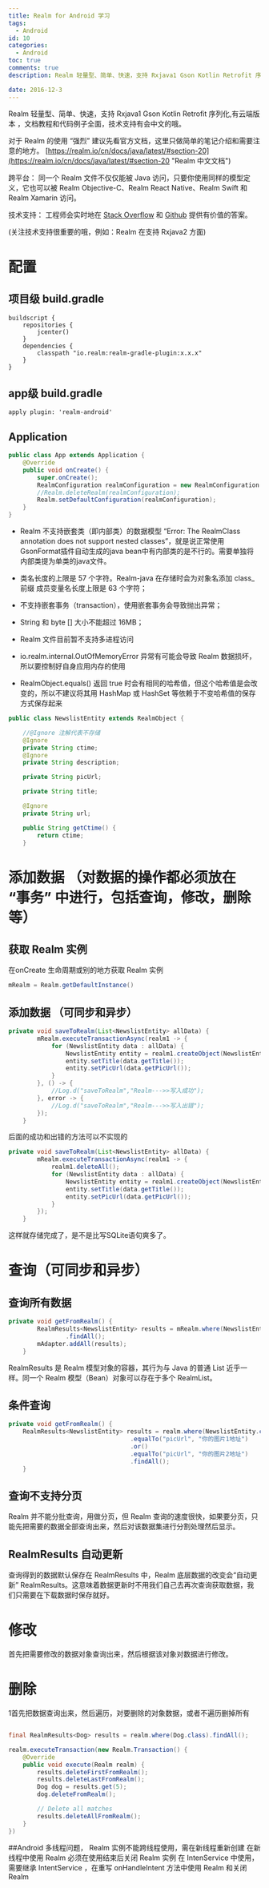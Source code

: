 ```yaml
---
title: Realm for Android 学习
tags:
  - Android
id: 10 
categories:
  - Android
toc: true
comments: true
description: Realm 轻量型、简单、快速，支持 Rxjava1 Gson Kotlin Retrofit 序列化,有云端版本，文档教程和代码例子全面，技术支持有会中文的哦。

date: 2016-12-3
---
```


Realm 轻量型、简单、快速，支持 Rxjava1 Gson Kotlin Retrofit 序列化,有云端版本
，文档教程和代码例子全面，技术支持有会中文的哦。

对于 Realm 的使用 “强烈” 建议先看官方文档，这里只做简单的笔记介绍和需要注意的地方。
[https://realm.io/cn/docs/java/latest/#section-20](https://realm.io/cn/docs/java/latest/#section-20 "Realm 中文文档")

跨平台：
同一个 Realm 文件不仅仅能被 Java 访问，只要你使用同样的模型定义，它也可以被 Realm Objective-C、Realm React Native、Realm Swift 和 Realm Xamarin 访问。



<!-- more -->

技术支持：
工程师会实时地在 [Stack Overflow](http://stackoverflow.com/questions/tagged/realm) 和 [Github](https://github.com/realm) 提供有价值的答案。

(关注技术支持很重要的哦，例如：Realm 在支持 Rxjava2 方面)


# 配置
## 项目级 build.gradle
 
```
buildscript {
    repositories {
        jcenter()
    }
    dependencies {
        classpath "io.realm:realm-gradle-plugin:x.x.x"
    }
}
```

## app级 build.gradle
```
apply plugin: 'realm-android'
```

## Application
```java
public class App extends Application {
    @Override
    public void onCreate() {
        super.onCreate();
        RealmConfiguration realmConfiguration = new RealmConfiguration.Builder(this).build();
        //Realm.deleteRealm(realmConfiguration);
        Realm.setDefaultConfiguration(realmConfiguration);
    }
}
```

- Realm 不支持嵌套类（即内部类）的数据模型 “Error: The RealmClass annotation does not support nested classes”，就是说正常使用GsonFormat插件自动生成的java bean中有内部类的是不行的。需要单独将内部类提为单类的java文件。

- 类名长度的上限是 57 个字符。Realm-java 在存储时会为对象名添加 class_ 前缀
成员变量名长度上限是 63 个字符；

- 不支持嵌套事务（transaction），使用嵌套事务会导致抛出异常；

- String 和 byte [] 大小不能超过 16MB；

- Realm 文件目前暂不支持多进程访问

- io.realm.internal.OutOfMemoryError 异常有可能会导致 Realm 数据损坏，所以要控制好自身应用内存的使用

- RealmObject.equals() 返回 true 时会有相同的哈希值，但这个哈希值是会改变的，所以不建议将其用 HashMap 或 HashSet 等依赖于不变哈希值的保存方式保存起来


```java
public class NewslistEntity extends RealmObject {

	//@Ignore 注解代表不存储
    @Ignore
    private String ctime;
    @Ignore
    private String description;

    private String picUrl;

    private String title;

    @Ignore
    private String url;

    public String getCtime() {
        return ctime;
    }
```

# 添加数据 （对数据的操作都必须放在 “事务” 中进行，包括查询，修改，删除等）
## 获取 Realm 实例
在onCreate 生命周期或别的地方获取 Realm 实例
```java
mRealm = Realm.getDefaultInstance()
```

## 添加数据 （可同步和异步）
```java
private void saveToRealm(List<NewslistEntity> allData) {
        mRealm.executeTransactionAsync(realm1 -> {
            for (NewslistEntity data : allData) {
                NewslistEntity entity = realm1.createObject(NewslistEntity.class);
                entity.setTitle(data.getTitle());
                entity.setPicUrl(data.getPicUrl());
            }
        }, () -> {
            //Log.d("saveToRealm","Realm--->>写入成功");
        }, error -> {
            //Log.d("saveToRealm","Realm--->>写入出错");
        });
    }
```

后面的成功和出错的方法可以不实现的

```java
private void saveToRealm(List<NewslistEntity> allData) {
        mRealm.executeTransactionAsync(realm1 -> {
            realm1.deleteAll();
            for (NewslistEntity data : allData) {
                NewslistEntity entity = realm1.createObject(NewslistEntity.class);
                entity.setTitle(data.getTitle());
                entity.setPicUrl(data.getPicUrl());
            }
        });
    }
```

这样就存储完成了，是不是比写SQLite语句爽多了。

# 查询（可同步和异步）
## 查询所有数据
```java
private void getFromRealm() {
        RealmResults<NewslistEntity> results = mRealm.where(NewslistEntity.class)
                .findAll();
        mAdapter.addAll(results);
    }
```
RealmResults 是 Realm 模型对象的容器，其行为与 Java 的普通 List 近乎一样。同一个 Realm 模型（Bean）对象可以存在于多个 RealmList。

## 条件查询 
```java
private void getFromRealm() {
	RealmResults<NewslistEntity> results = realm.where(NewslistEntity.class)
                                  .equalTo("picUrl", "你的图片1地址")
                                  .or()
                                  .equalTo("picUrl", "你的图片2地址")
                                  .findAll();
	}
```
## 查询不支持分页
Realm 并不能分批查询，用做分页，但 Realm 查询的速度很快，如果要分页，只能先把需要的数据全部查询出来，然后对该数据集进行分割处理然后显示。

## RealmResults 自动更新
查询得到的数据默认保存在 RealmResults 中，Realm 底层数据的改变会“自动更新” RealmResults。这意味着数据更新时不用我们自己去再次查询获取数据，我们只需要在下载数据时保存就好。

# 修改

首先把需要修改的数据对象查询出来，然后根据该对象对数据进行修改。


# 删除
1首先把数据查询出来，然后遍历，对要删除的对象数据，或者不遍历删掉所有

```java 

final RealmResults<Dog> results = realm.where(Dog.class).findAll();

realm.executeTransaction(new Realm.Transaction() {
    @Override
    public void execute(Realm realm) {
        results.deleteFirstFromRealm();
        results.deleteLastFromRealm();
        Dog dog = results.get(5);
        dog.deleteFromRealm();

        // Delete all matches
        results.deleteAllFromRealm();
    }
})


```


##Android 多线程问题，
Realm 实例不能跨线程使用，需在新线程重新创建
在新线程中使用 Realm 必须在使用结束后关闭 Realm 实例
在 IntenService 中使用，需要继承 IntentService ，在重写 onHandleIntent 方法中使用 Realm 和关闭 Realm